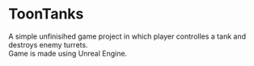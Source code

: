 # ToonTanks

A simple unfinisihed game project in which player controlles a tank and destroys enemy turrets. <br/>
Game is made using Unreal Engine.
